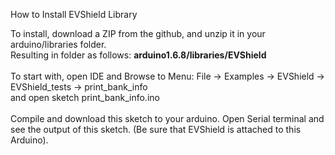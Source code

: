 How to Install EVShield Library<br>

To install, download a ZIP from the github, and unzip it in your arduino/libraries folder.<br>
Resulting in folder as follows: <b>arduino1.6.8/libraries/EVShield</b>
<br>
<br>
To start with, open IDE and Browse to Menu: File -> Examples -> EVShield -> EVShield_tests -> print_bank_info<br>
and open sketch print_bank_info.ino
<br>
<br>
Compile and download this sketch to your arduino. Open Serial terminal and see the output of this sketch. (Be sure that EVShield is attached to this Arduino).

